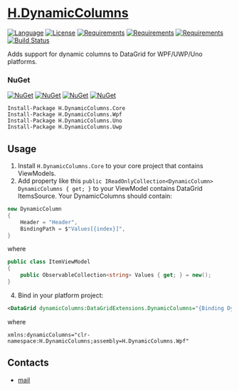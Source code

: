 # [H.DynamicColumns](https://github.com/HavenDV/H.DynamicColumns/) 

[![Language](https://img.shields.io/badge/language-C%23-blue.svg?style=flat-square)](https://github.com/HavenDV/H.DynamicColumns/search?l=C%23&o=desc&s=&type=Code) 
[![License](https://img.shields.io/github/license/HavenDV/H.DynamicColumns.svg?label=License&maxAge=86400)](LICENSE.md) 
[![Requirements](https://img.shields.io/badge/Requirements-.NET%20Standard%202.0-blue.svg)](https://github.com/dotnet/standard/blob/master/docs/versions/netstandard2.0.md)
[![Requirements](https://img.shields.io/badge/Requirements-.NET%20Framework%204.0-blue.svg)](https://github.com/microsoft/dotnet/blob/master/releases/net40/README.md)
[![Requirements](https://img.shields.io/badge/Requirements-.NET%20Framework%204.5-blue.svg)](https://github.com/microsoft/dotnet/blob/master/releases/net45/README.md)
[![Build Status](https://github.com/HavenDV/H.DynamicColumns/workflows/dotnet.yml/badge.svg)](https://github.com/HavenDV/H.DynamicColumns/actions/workflows/dotnet.yml)

Adds support for dynamic columns to DataGrid for WPF/UWP/Uno platforms.

### NuGet

[![NuGet](https://img.shields.io/nuget/dt/H.DynamicColumns.Core.svg?style=flat-square&label=H.DynamicColumns.Core)](https://www.nuget.org/packages/H.DynamicColumns.Core/)
[![NuGet](https://img.shields.io/nuget/dt/H.DynamicColumns.Wpf.svg?style=flat-square&label=H.DynamicColumns.Wpf)](https://www.nuget.org/packages/H.DynamicColumns.Wpf/)
[![NuGet](https://img.shields.io/nuget/dt/H.DynamicColumns.Uno.svg?style=flat-square&label=H.DynamicColumns.Uno)](https://www.nuget.org/packages/H.DynamicColumns.Uno/)
[![NuGet](https://img.shields.io/nuget/dt/H.DynamicColumns.Uwp.svg?style=flat-square&label=H.DynamicColumns.Uwp)](https://www.nuget.org/packages/H.DynamicColumns.Uwp/)

```
Install-Package H.DynamicColumns.Core
Install-Package H.DynamicColumns.Wpf
Install-Package H.DynamicColumns.Uno
Install-Package H.DynamicColumns.Uwp
```

## Usage
1. Install `H.DynamicColumns.Core` to your core project that contains ViewModels.
2. Add property like this `public IReadOnlyCollection<DynamicColumn> DynamicColumns { get; }` 
to your ViewModel contains DataGrid ItemsSource. Your DynamicColumns should contain:
```cs
new DynamicColumn
{
    Header = "Header",
    BindingPath = $"Values[{index}]",
}
```
where
```cs
public class ItemViewModel
{
    public ObservableCollection<string> Values { get; } = new();
}
```
4. Bind in your platform project:
```xml
<DataGrid dynamicColumns:DataGridExtensions.DynamicColumns="{Binding DynamicColumns}">
```
where
```
xmlns:dynamicColumns="clr-namespace:H.DynamicColumns;assembly=H.DynamicColumns.Wpf"
```

## Contacts
* [mail](mailto:havendv@gmail.com)